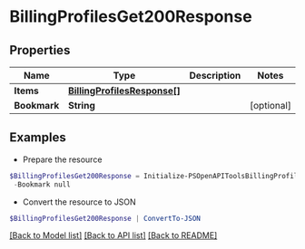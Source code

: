 # BillingProfilesGet200Response
## Properties

Name | Type | Description | Notes
------------ | ------------- | ------------- | -------------
**Items** | [**BillingProfilesResponse[]**](BillingProfilesResponse.md) |  | 
**Bookmark** | **String** |  | [optional] 

## Examples

- Prepare the resource
```powershell
$BillingProfilesGet200Response = Initialize-PSOpenAPIToolsBillingProfilesGet200Response  -Items null `
 -Bookmark null
```

- Convert the resource to JSON
```powershell
$BillingProfilesGet200Response | ConvertTo-JSON
```

[[Back to Model list]](../README.md#documentation-for-models) [[Back to API list]](../README.md#documentation-for-api-endpoints) [[Back to README]](../README.md)

